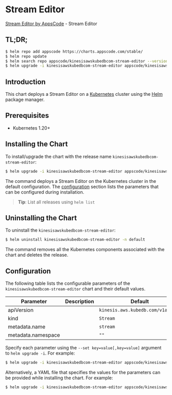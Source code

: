 # Stream Editor

[Stream Editor by AppsCode](https://appscode.com) - Stream Editor

## TL;DR;

```bash
$ helm repo add appscode https://charts.appscode.com/stable/
$ helm repo update
$ helm search repo appscode/kinesisawskubedbcom-stream-editor --version=v0.27.0
$ helm upgrade -i kinesisawskubedbcom-stream-editor appscode/kinesisawskubedbcom-stream-editor -n default --create-namespace --version=v0.27.0
```

## Introduction

This chart deploys a Stream Editor on a [Kubernetes](http://kubernetes.io) cluster using the [Helm](https://helm.sh) package manager.

## Prerequisites

- Kubernetes 1.20+

## Installing the Chart

To install/upgrade the chart with the release name `kinesisawskubedbcom-stream-editor`:

```bash
$ helm upgrade -i kinesisawskubedbcom-stream-editor appscode/kinesisawskubedbcom-stream-editor -n default --create-namespace --version=v0.27.0
```

The command deploys a Stream Editor on the Kubernetes cluster in the default configuration. The [configuration](#configuration) section lists the parameters that can be configured during installation.

> **Tip**: List all releases using `helm list`

## Uninstalling the Chart

To uninstall the `kinesisawskubedbcom-stream-editor`:

```bash
$ helm uninstall kinesisawskubedbcom-stream-editor -n default
```

The command removes all the Kubernetes components associated with the chart and deletes the release.

## Configuration

The following table lists the configurable parameters of the `kinesisawskubedbcom-stream-editor` chart and their default values.

|     Parameter      | Description |                   Default                    |
|--------------------|-------------|----------------------------------------------|
| apiVersion         |             | <code>kinesis.aws.kubedb.com/v1alpha1</code> |
| kind               |             | <code>Stream</code>                          |
| metadata.name      |             | <code>stream</code>                          |
| metadata.namespace |             | <code>""</code>                              |


Specify each parameter using the `--set key=value[,key=value]` argument to `helm upgrade -i`. For example:

```bash
$ helm upgrade -i kinesisawskubedbcom-stream-editor appscode/kinesisawskubedbcom-stream-editor -n default --create-namespace --version=v0.27.0 --set apiVersion=kinesis.aws.kubedb.com/v1alpha1
```

Alternatively, a YAML file that specifies the values for the parameters can be provided while
installing the chart. For example:

```bash
$ helm upgrade -i kinesisawskubedbcom-stream-editor appscode/kinesisawskubedbcom-stream-editor -n default --create-namespace --version=v0.27.0 --values values.yaml
```
